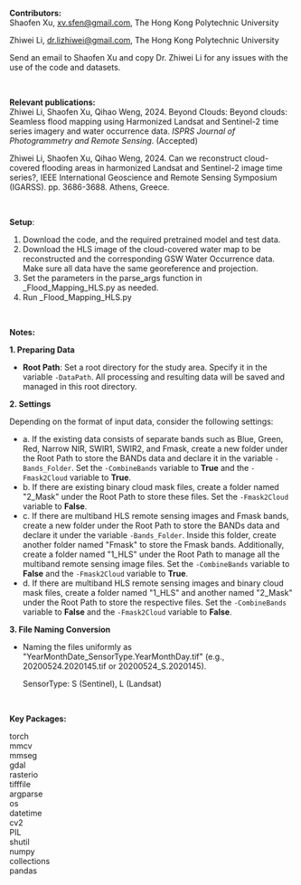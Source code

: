 **Contributors:**<br>
Shaofen Xu, xv.sfen@gmail.com, The Hong Kong Polytechnic University

Zhiwei Li, dr.lizhiwei@gmail.com, The Hong Kong Polytechnic University

Send an email to Shaofen Xu and copy Dr. Zhiwei Li for any issues with the use of the code and datasets.

<br>

**Relevant publications:**<br>
Zhiwei Li, Shaofen Xu, Qihao Weng, 2024. Beyond Clouds: Beyond clouds: Seamless flood mapping using Harmonized Landsat and Sentinel-2 time series imagery and water occurrence data. *ISPRS Journal of Photogrammetry and Remote Sensing*. (Accepted)

Zhiwei Li, Shaofen Xu, Qihao Weng, 2024. Can we reconstruct cloud-covered flooding areas in harmonized Landsat and Sentinel-2 image time series?, IEEE International Geoscience and Remote Sensing Symposium (IGARSS). pp. 3686-3688. Athens, Greece.

<br>

**Setup**: <br>

1. Download the code, and the required pretrained model and test data.
2. Download the HLS image of the cloud-covered water map to be reconstructed and the corresponding GSW Water Occurrence data. Make sure all data have the same georeference and projection.
3. Set the parameters in the parse_args function in _Flood_Mapping_HLS.py as needed.
4. Run _Flood_Mapping_HLS.py

<br>

**Notes:**<br>

**1. Preparing Data**

- **Root Path**: Set a root directory for the study area. Specify it in the variable `-DataPath`. All processing and resulting data will be saved and managed in this root directory.

**2. Settings**

Depending on the format of input data, consider the following settings:

- a. If the existing data consists of separate bands such as Blue, Green, Red, Narrow NIR, SWIR1, SWIR2, and Fmask, create a new folder under the Root Path to store the BANDs data and declare it in the variable `-Bands_Folder`. Set the `-CombineBands` variable to **True** and the `-Fmask2Cloud` variable to **True**.
- b. If there are existing binary cloud mask files, create a folder named "2_Mask" under the Root Path to store these files. Set the `-Fmask2Cloud` variable to **False**.
- c. If there are multiband HLS remote sensing images and Fmask bands, create a new folder under the Root Path to store the BANDs data and declare it under the variable `-Bands_Folder`. Inside this folder, create another folder named "Fmask" to store the Fmask bands. Additionally, create a folder named "1_HLS" under the Root Path to manage all the multiband remote sensing image files. Set the `-CombineBands` variable to **False** and the `-Fmask2Cloud` variable to **True**.
- d. If there are multiband HLS remote sensing images and binary cloud mask files, create a folder named "1_HLS" and another named "2_Mask" under the Root Path to store the respective files. Set the `-CombineBands` variable to **False** and the `-Fmask2Cloud` variable to **False**.

**3. File Naming Conversion**

- Naming the files uniformly as "YearMonthDate_SensorType.YearMonthDay.tif" (e.g., 20200524.2020145.tif or 20200524_S.2020145).

  SensorType: S (Sentinel), L (Landsat)

<br>

**Key Packages:**<br>

torch<br>
mmcv<br>
mmseg<br>
gdal<br>
rasterio<br>
tifffile<br>
argparse<br>
os<br>
datetime<br>
cv2<br>
PIL<br>
shutil<br>
numpy<br>
collections<br>
pandas<br>